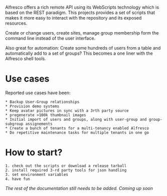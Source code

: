 Alfresco offers a rich remote API using its WebScripts technology which is based
on the REST paradigm. This projects provides a set of scripts that makes it more
easy to interact with the repository and its exposed resources.

Create or change users, create sites, manage group membership form the command
line instead of the user interface.

Also great for automation: Create some hundreds of users from a table and
automatically add to a set of groups? This becomes a one liner with the Alfresco
shell tools.

# Use cases

Reported use cases have been:

    * Backup User-Group relationships
    * Provision demo systems
    * Keep avatar pictures in sync with a 3rth party source
    * pregenerate >100k thumbnail images
    * Initial import of users and groups, along with user-group and group-subgroup assignements
    * Create a bunch of tenants for a multi-tenancy enabled Alfresco
    * Do repetitive maintenance tasks for multiple tenants in one go 

# How to start?

    1. check out the scripts or download a release tarball
    2. install required 3-rd party tools for json handling
    3. set environment variables
    4. have fun

*The rest of the documentation still needs to be added. Coming up soon*
